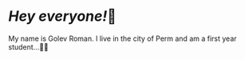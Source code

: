 # ***Hey everyone!***🤚
My name is Golev Roman. I live in the city of Perm and am a first year student...👊💪

